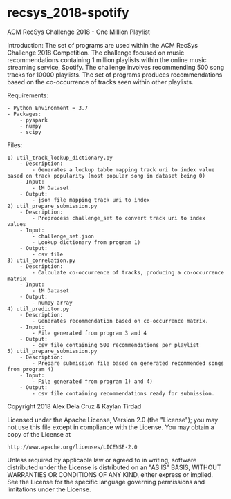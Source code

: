 # recsys_2018-spotify
ACM RecSys Challenge 2018 - One Million Playlist

Introduction:
The set of programs are used within the ACM RecSys Challenge 2018 Competition. The challenge focused on music recommendations containing 1 million playlists within the online music streaming service, Spotify. The challenge involves recommending 500 song tracks for 10000 playlists. The set of programs produces recommendations based on the co-occurrence of tracks seen within other playlists.

Requirements:

	- Python Environment = 3.7
	- Packages:
		- pyspark
		- numpy
		- scipy

Files:

	1) util_track_lookup_dictionary.py
		- Description: 
			- Generates a lookup table mapping track uri to index value based on track popularity (most popular song in dataset being 0)
		- Input:
			- 1M Dataset
		- Output:
			- json file mapping track uri to index
	2) util_prepare_submission.py
		- Description: 
			- Preprocess challenge_set to convert track uri to index values
		- Input:
			- challenge_set.json
			- Lookup dictionary from program 1)
		- Output:
			- csv file
	3) util_correlation.py
		- Description:
			- Calculate co-occurrence of tracks, producing a co-occurrence matrix 
		- Input:
			- 1M Dataset
		- Output:
			- numpy array
	4) util_predictor.py
		- Description:
			- Generates recommendation based on co-occurrence matrix.
		- Input:
			- File generated from program 3 and 4
		- Output:
			- csv file containing 500 recommendations per playlist
	5) util_prepare_submission.py
		- Description:
			- Prepare submission file based on generated recommended songs from program 4)
		- Input:
			- File generated from program 1) and 4)
		- Output:
			- csv file containing recommendations ready for submission.

Copyright 2018 Alex Dela Cruz & Kaylan Tirdad

Licensed under the Apache License, Version 2.0 (the "License");
you may not use this file except in compliance with the License.
You may obtain a copy of the License at

    http://www.apache.org/licenses/LICENSE-2.0

Unless required by applicable law or agreed to in writing, software
distributed under the License is distributed on an "AS IS" BASIS,
WITHOUT WARRANTIES OR CONDITIONS OF ANY KIND, either express or implied.
See the License for the specific language governing permissions and
limitations under the License.
